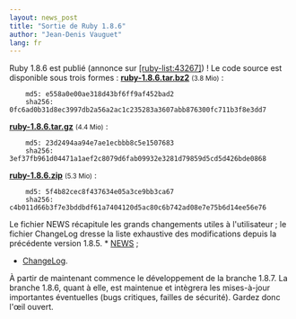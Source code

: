 ```yaml
---
layout: news_post
title: "Sortie de Ruby 1.8.6"
author: "Jean-Denis Vauguet"
lang: fr
---
```


 Ruby 1.8.6 est publié (annonce sur [\[ruby-list:43267\]][1]) ! Le code source est disponible sous trois formes : [**ruby-1.8.6.tar.bz2**][2] <small style="font-weight:normal">(3.8 Mio)</small>
: 

        md5: e558a0e00ae318d43bf6ff9af452bad2
        sha256: 0fc6ad0b31d8ec3997db2a56a2ac1c235283a3607abb876300fc711b3f8e3dd7

[**ruby-1.8.6.tar.gz**][3] <small style="font-weight:normal">(4.4 Mio)</small>
: 

        md5: 23d2494aa94e7ae1ecbbb8c5e1507683
        sha256: 3ef37fb961d04471a1aef2c8079d6fab09932e3281d79859d5cd5d426bde0868

[**ruby-1.8.6.zip**][4] <small style="font-weight:normal">(5.3 Mio)</small>
: 

        md5: 5f4b82cec8f437634e05a3ce9bb3ca67
        sha256: c4b011d66b3f7e3bddbdf61a7404120d5ac80c6b742ad08e7e75b6d14ee56e76

 Le fichier NEWS récapitule les grands changements utiles à l\'utilisateur ; le fichier ChangeLog dresse la liste exhaustive des modifications depuis la précédente version 1.8.5. * [NEWS][5] ;
* [ChangeLog][6].

 À partir de maintenant commence le développement de la branche 1.8.7. La branche 1.8.6, quant à elle, est maintenue et intègrera les mises-à-jour importantes éventuelles (bugs critiques, failles de sécurité). Gardez donc l\'œil ouvert. 

[1]: http://blade.nagaokaut.ac.jp/cgi-bin/scat.rb/ruby/ruby-list/43267
[2]: ftp://ftp.ruby-lang.org/pub/ruby/1.8/ruby-1.8.6.tar.bz2
[3]: ftp://ftp.ruby-lang.org/pub/ruby/1.8/ruby-1.8.6.tar.gz
[4]: ftp://ftp.ruby-lang.org/pub/ruby/1.8/ruby-1.8.6.zip
[5]: http://svn.ruby-lang.org/repos/ruby/tags/v1_8_6/NEWS
[6]: http://svn.ruby-lang.org/repos/ruby/tags/v1_8_6/ChangeLog
